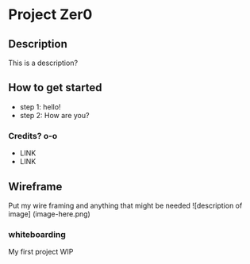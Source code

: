 # Project Zer0
## Description
This is a description?

## How to get started
- step 1: hello!
- step 2: How are you?
### Credits? o-o
- LINK
- LINK

## Wireframe
Put my wire framing and anything that might be needed
![description of image] (image-here.png)
### whiteboarding

My first project WIP
